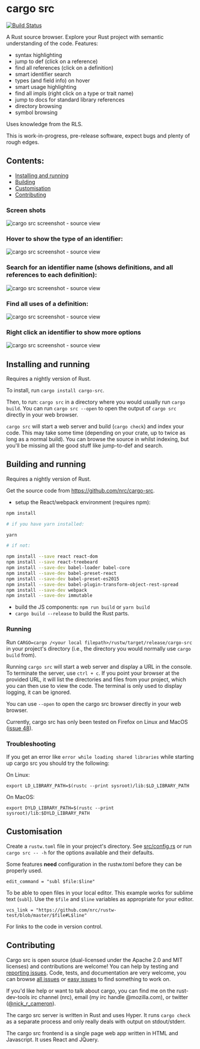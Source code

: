# cargo src

[![Build Status](https://travis-ci.org/nrc/cargo-src.svg?branch=master)](https://travis-ci.org/nrc/cargo-src)

A Rust source browser. Explore your Rust project with semantic understanding of
the code. Features:

* syntax highlighting
* jump to def (click on a reference)
* find all references (click on a definition)
* smart identifier search
* types (and field info) on hover
* smart usage highlighting
* find all impls (right click on a type or trait name)
* jump to docs for standard library references
* directory browsing
* symbol browsing

Uses knowledge from the RLS.

This is work-in-progress, pre-release software, expect bugs and plenty of rough
edges.

## Contents:

* [Installing and running](#installing)
* [Building](#building)
* [Customisation](#customisation)
* [Contributing](#contributing)

### Screen shots

![cargo src screenshot - source view](overview.png)

### Hover to show the type of an identifier:

![cargo src screenshot - source view](type-on-hover.png)

### Search for an identifier name (shows definitions, and all references to each definition):

![cargo src screenshot - source view](ident-search.png)

### Find all uses of a definition:

![cargo src screenshot - source view](find-all-uses.png)

### Right click an identifier to show more options

![cargo src screenshot - source view](right-click.png)


## Installing and running

Requires a nightly version of Rust.

To install, run `cargo install cargo-src`.

Then, to run: `cargo src` in a directory where you would usually run `cargo build`.
You can run `cargo src --open` to open the output of `cargo src` directly in your
web browser.

`cargo src` will start a web server and build (`cargo check`) and index your code.
This may take some time (depending on your crate, up to twice as long as a normal
build). You can browse the source in whilst indexing, but you'll be missing all
the good stuff like jump-to-def and search.

## Building and running

Requires a nightly version of Rust.

Get the source code from https://github.com/nrc/cargo-src.

* setup the React/webpack environment (requires npm):
```sh
npm install

# if you have yarn installed:

yarn

# if not:

npm install --save react react-dom
npm install --save react-treebeard
npm install --save-dev babel-loader babel-core
npm install --save-dev babel-preset-react
npm install --save-dev babel-preset-es2015
npm install --save-dev babel-plugin-transform-object-rest-spread
npm install --save-dev webpack
npm install --save-dev immutable
```
* build the JS components: `npm run build` or `yarn build`
* `cargo build --release` to build the Rust parts.

### Running

Run `CARGO=cargo /<your local filepath>/rustw/target/release/cargo-src` in your
project's directory (i.e., the directory you would normally use `cargo build`
from).

Running `cargo src` will start a web server and display a URL in the console. To
terminate the server, use `ctrl + c`. If you point your browser at the provided
URL, it will list the directories and files from your project, which you can then
use to view the code. The terminal is only used to display logging, it can
be ignored.

You can use `--open` to open the cargo src browser directly in your web browser.

Currently, cargo src has only been tested on Firefox on Linux and MacOS
([issue 48](https://github.com/nrc/cargo-src/issues/48)).


### Troubleshooting

If you get an error like `error while loading shared libraries` while starting
up cargo src you should try the following:

On Linux:

```
export LD_LIBRARY_PATH=$(rustc --print sysroot)/lib:$LD_LIBRARY_PATH
```

On MacOS:

```
export DYLD_LIBRARY_PATH=$(rustc --print sysroot)/lib:$DYLD_LIBRARY_PATH
```


## Customisation

Create a `rustw.toml` file in your project's directory. See [src/config.rs](src/config.rs)
or run `cargo src -- -h` for the options available and their defaults.

Some features **need** configuration in the rustw.toml before they can be
properly used.

```
edit_command = "subl $file:$line"
```

To be able to open files in your local editor. This example works for sublime
text (`subl`). Use the `$file` and `$line` variables as appropriate for your
editor.

```
vcs_link = "https://github.com/nrc/rustw-test/blob/master/$file#L$line"
```

For links to the code in version control.


## Contributing

Cargo src is open source (dual-licensed under the Apache 2.0 and MIT licenses)
and contributions are welcome! You can help by testing and
[reporting issues](https://github.com/nrc/cargo-src/issues/new). Code, tests, and
documentation are very welcome, you can browse [all issues](https://github.com/nrc/cargo-src/issues)
or [easy issues](https://github.com/nrc/cargo-src/issues?q=is%3Aopen+is%3Aissue+label%3Aeasy)
to find something to work on.

If you'd like help or want to talk about cargo, you can find me on the
rust-dev-tools irc channel (nrc), email (my irc handle @mozilla.com), or
twitter ([@nick_r_cameron](https://twitter.com/nick_r_cameron)).

The cargo src server is written in Rust and uses Hyper. It runs `cargo check` as
a separate process and only really deals with output on stdout/stderr.

The cargo src frontend is a single page web app written in HTML and Javascript. It
uses React and JQuery.
